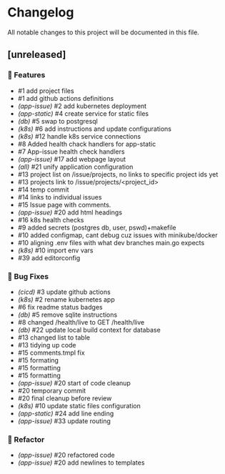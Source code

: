 # Changelog

All notable changes to this project will be documented in this file.

## [unreleased]

### 🚀 Features

- #1 add project files
- #1 add github actions definitions
- *(app-issue)* #2 add kubernetes deployment
- *(app-static)* #4 create service for static files
- *(db)* #5 swap to postgresql
- *(k8s)* #6 add instructions and update configurations
- *(k8s)* #12 handle k8s service connections
- #8 Added health chack handlers for app-static
- #7 App-issue health check handlers
- *(app-issue)* #17 add webpage layout
- *(all)* #21 unify application configuration
- #13 project list on /issue/projects, no links to specific project ids yet
- #13 projects link to /issue/projects/<project_id>
- #14 temp commit
- #14 links to individual issues
- #15 Issue page with comments.
- *(app-issue)* #20 add html headings
- #16 k8s health checks
- #9 added secrets (postgres db, user, pswd)+makefile
- #10 added configmap, cant debug cuz issues with minikube/docker
- #10 aligning .env files with what dev branches main.go expects
- *(k8s)* #10 import env vars
- #39 add editorconfig

### 🐛 Bug Fixes

- *(cicd)* #3 update github actions
- *(k8s)* #2 rename kubernetes app
- #6 fix readme status badges
- *(db)* #5 remove sqlite instructions
- #8 changed /health/live to GET /health/live
- *(db)* #22 update local build context for database
- #13 changed list to table
- #13 tidying up code
- #15 comments.tmpl fix
- #15 formating
- #15 formatting
- #15 formatting
- *(app-issue)* #20 start of code cleanup
- #20 temporary commit
- #20 final cleanup before review
- *(k8s)* #10 update static files configuration
- *(app-static)* #24 add line ending
- *(app-issue)* #33 update routing

### 🚜 Refactor

- *(app-issue)* #20 refactored code
- *(app-issue)* #20 add newlines to templates

<!-- generated by git-cliff -->
